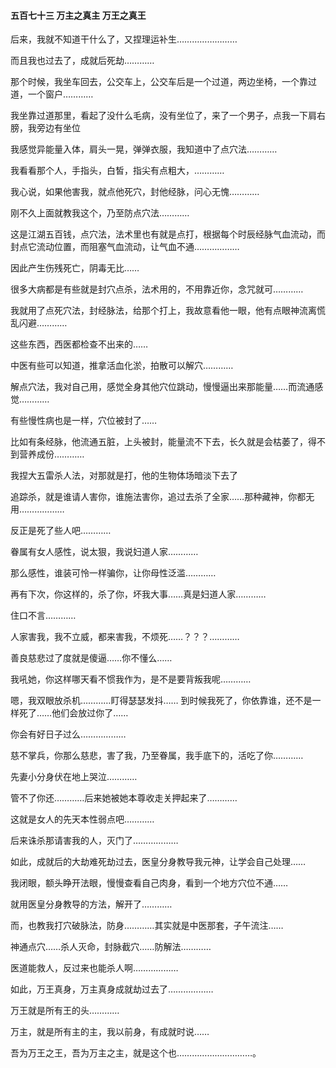 #### 五百七十三 万主之真主 万王之真王


后来，我就不知道干什么了，又捏理运补生……………………


而且我也过去了，成就后死劫…………

那个时候，我坐车回去，公交车上，公交车后是一个过道，两边坐椅，一个靠过道，一个窗户…………

我坐靠过道那里，看起了没什么毛病，没有坐位了，来了一个男子，点我一下肩右膀，我旁边有坐位

我感觉异能量入体，肩头一晃，弹弹衣服，我知道中了点穴法…………

我看看那个人，手指头，白皙，指尖有点粗大，…………

我心说，如果他害我，就点他死穴，封他经脉，问心无愧…………

刚不久上面就教我这个，乃至防点穴法…………

这是江湖五百钱，点穴法，法术里也有就是点打，根据每个时辰经脉气血流动，而封点它流动位置，而阻塞气血流动，让气血不通………………

因此产生伤残死亡，阴毒无比……

很多大病都是有些就是封穴点杀，法术用的，不用靠近你，念咒就可…………

我就用了点死穴法，封经脉法，给那个打上，我故意看他一眼，他有点眼神流离慌乱闪避…………

这些东西，西医都检查不出来的……

中医有些可以知道，推拿活血化淤，拍散可以解穴…………


解点穴法，我对自己用，感觉全身其他穴位跳动，慢慢逼出来那能量……而流通感觉…………

有些慢性病也是一样，穴位被封了……

比如有条经脉，他流通五脏，上头被封，能量流不下去，长久就是会枯萎了，得不到营养成份…………

我捏大五雷杀人法，对那就是打，他的生物体场暗淡下去了

追踪杀，就是谁请人害你，谁施法害你，追过去杀了全家……那种藏神，你都无用………………


反正是死了些人吧…………

眷属有女人感性，说太狠，我说妇道人家…………

那么感性，谁装可怜一样骗你，让你母性泛滥…………

再有下次，你这样的，杀了你，坏我大事……真是妇道人家…………

住口不言…………

人家害我，我不立威，都来害我，不烦死……？？？…………

善良慈悲过了度就是傻逼……你不懂么……

我吼她，你这样哪天看不惯我作为，是不是要背叛我呢…………

嗯，我双眼放杀机…………盯得瑟瑟发抖……
到时候我死了，你依靠谁，还不是一样死了……他们会放过你了……

你会有好日子过么………………

慈不掌兵，你那么慈悲，害了我，乃至眷属，我手底下的，活吃了你…………

先妻小分身伏在地上哭泣…………

管不了你还…………后来她被她本尊收走关押起来了…………

这就是女人的先天本性弱点吧…………

后来诛杀那请害我的人，灭门了………………

如此，成就后的大劫难死劫过去，医皇分身教导我元神，让学会自己处理……

我闭眼，额头睁开法眼，慢慢查看自己肉身，看到一个地方穴位不通……

就用医皇分身教导的方法，解开了…………

而，也教我打穴破脉法，防身…………其实就是中医那套，子午流注……

神通点穴……杀人灭命，封脉截穴……防解法…………

医道能救人，反过来也能杀人啊………………

如此，万王真身，万主真身成就劫过去了………………

万王就是所有王的头…………

万主，就是所有主的主，我以前身，有成就时说……

吾为万王之王，吾为万主之主，就是这个也…………………………。